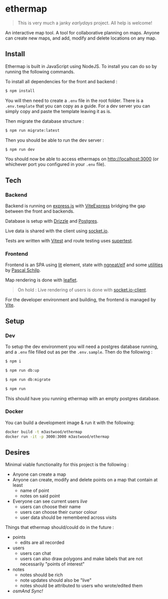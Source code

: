 # ethermap

> This is very much a janky _earlydays_ project. All help is welcome!

An interactive map tool. A tool for collaborative planning on maps. Anyone can create new maps, and add, modify and delete locations on any map.

## Install

Ethermap is built in JavaScript using NodeJS. To install you can do so by running the following commands.

To install all dependencies for the front and backend :
```sh
$ npm install
```
You will then need to create a `.env` file in the root folder. There is a `.env.template` that you can copy as a guide. For a dev server you can simply copy and paste the template leaving it as is.

Then migrate the database structure :
```sh
$ npm run migrate:latest
```

Then you should be able to run the dev server :
```sh
$ npm run dev
```

You should now be able to access ethermaps on [http://localhost:3000](http://localhost:3000/) (or whichever port you configured in your `.env` file).

## Tech

### Backend

Backend is running on [express.js](https://expressjs.com/) with [ViteExpress](https://github.com/szymmis/vite-express) bridging the gap between the front and backends.

Database is setup with [Drizzle](https://orm.drizzle.team) and [Postgres](https://www.postgresql.org/).

Live data is shared with the client using [socket.io](https://socket.io/).

Tests are written with [Vitest](https://vitest.dev) and route testing uses [supertest](https://github.com/ladjs/supertest).

### Frontend

Frontend is an SPA using [lit](https://lit.dev/) element, state with [ngneat/elf](https://ngneat.github.io/elf/) and some [utilities](https://github.com/thepassle/app-tools) by [Pascal Schilp](https://github.com/thepassle).

Map rendering is done with [leaflet](https://leafletjs.com/).

> On hold : Live rendering of users is done with [socket.io-client](https://socket.io/docs/v4/client-api/).

For the developer environment and building, the frontend is managed by [Vite](https://vitejs.dev/).

## Setup

### Dev

To setup the dev environment you will need a postgres database running, and a `.env` file filled out as per the `.env.sample`. Then do the following :

```sh
$ npm i

$ npm run db:up

$ npm run db:migrate

$ npm run
```

This should have you running ethermap with an empty postgres database.

### Docker

<!-- TODO[MF] These instructions are out of date -->

You can build a development image & run it with the following:

```sh
docker build -t m3astwood/ethermap
docker run -it -p 3000:3000 m3astwood/ethermap
```

## Desires

Minimal viable functionality for this project is the following :

- Anyone can create a map
- Anyone can create, modify and delete points on a map that contain at least
    - name of point
    - notes on said point
- Everyone can see current users _live_
    - users can choose their name
    - users can choose their cursor colour
    - user data should be remembered across visits

Things that ethermap should/could do in the future :

- points
    - edits are all recorded
- users
    - users can chat
    - users can also draw polygons and make labels that are not necessarily "points of interest"
- notes
    - notes should be rich
    - note updates should also be "live"
    - notes should be attributed to users who wrote/edited them
- _osmAnd Sync!_
